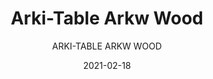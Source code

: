 ---
designer: "Pedrali R&D"
description: "Arki-Table%20is%20linear%20and%20rigorous%20from%20a%20structural%20point%20of%20view%2C%20but%20at%20the%20same%20time%20versatile%20and%20designed%20for%20different%20uses.%20Table%20with%20solid%20oak%20trestle%20legs%2C%20ultra-thin%20solid%20laminate%20top%20supported%20by%20an%20extruded%20aluminium%20frame."
image_primary: "img/Arki-Table_ARKW_01_zoom.jpg"
image_secondary: "img/Arki-Table_ARKW_02_zoom.jpg"
manufacturer: "Pedrali"
href: "https://www.pedrali.it/en/products/catalog/Table-ARKI-TABLE-ARKW-wood/"
subtitle: "ARKI-TABLE ARKW WOOD"
tags: 
  - "Pedrali"
  - "Tables"
title: "Arki-Table Arkw Wood"
category: "Tables"
slug: "/manufacturers/pedrali/tables/pedrali-r-d-arki-table-arkw-wood"
date: "2021-02-18"
---